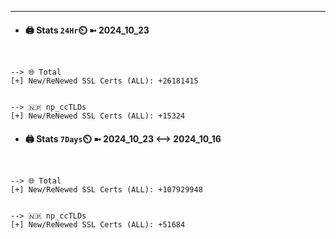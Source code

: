 

---
- #### 🖨️ **Stats** `24Hr`⏲️ ➼ 2024_10_23
```console


--> 🌐 Total
[+] New/ReNewed SSL Certs (ALL): +26181415


--> 🇳🇵 np_ccTLDs
[+] New/ReNewed SSL Certs (ALL): +15324

```

- #### 🖨️ **Stats** `7Days`⏲️ ➼ 2024_10_23 <--> 2024_10_16
```console


--> 🌐 Total
[+] New/ReNewed SSL Certs (ALL): +107929948


--> 🇳🇵 np_ccTLDs
[+] New/ReNewed SSL Certs (ALL): +51684

```

